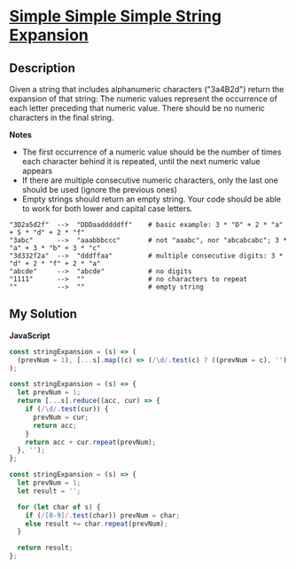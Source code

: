 # [Simple Simple Simple String Expansion](https://www.codewars.com/kata/5ae326342f8cbc72220000d2)

## Description

Given a string that includes alphanumeric characters ("3a4B2d") return the expansion of that string: The numeric values represent the occurrence of each letter preceding that numeric value. There should be no numeric characters in the final string.

**Notes**

- The first occurrence of a numeric value should be the number of times each character behind it is repeated, until the next numeric value appears
- If there are multiple consecutive numeric characters, only the last one should be used (ignore the previous ones)
- Empty strings should return an empty string.
  Your code should be able to work for both lower and capital case letters.

```
"3D2a5d2f"  -->  "DDDaadddddff"    # basic example: 3 * "D" + 2 * "a" + 5 * "d" + 2 * "f"
"3abc"      -->  "aaabbbccc"       # not "aaabc", nor "abcabcabc"; 3 * "a" + 3 * "b" + 3 * "c"
"3d332f2a"  -->  "dddffaa"         # multiple consecutive digits: 3 * "d" + 2 * "f" + 2 * "a"
"abcde"     -->  "abcde"           # no digits
"1111"      -->  ""                # no characters to repeat
""          -->  ""                # empty string
```

## My Solution

**JavaScript**

```js
const stringExpansion = (s) => (
  (prevNum = 1), [...s].map((c) => (/\d/.test(c) ? ((prevNum = c), '') : c.repeat(prevNum))).join('')
);
```

```js
const stringExpansion = (s) => {
  let prevNum = 1;
  return [...s].reduce((acc, cur) => {
    if (/\d/.test(cur)) {
      prevNum = cur;
      return acc;
    }
    return acc + cur.repeat(prevNum);
  }, '');
};
```

```js
const stringExpansion = (s) => {
  let prevNum = 1;
  let result = '';

  for (let char of s) {
    if (/[0-9]/.test(char)) prevNum = char;
    else result += char.repeat(prevNum);
  }

  return result;
};
```
